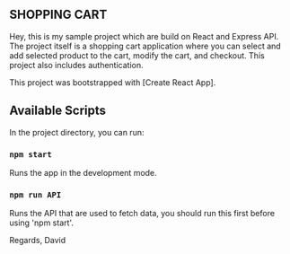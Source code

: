 ## SHOPPING CART

Hey, this is my sample project which are build on React and Express API. The project itself is a shopping cart application where you can select and add selected product to the cart, modify the cart, and checkout. This project also includes authentication.

This project was bootstrapped with [Create React App].

## Available Scripts

In the project directory, you can run:

### `npm start`

Runs the app in the development mode.<br>

### `npm run API`

Runs the API that are used to fetch data, you should run this first before using 'npm start'.<br>

Regards,
David

